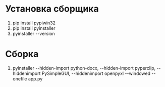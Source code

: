 # Установка сборщика

1. pip install pypiwin32
1. pip install pyinstaller
1. pyinstaller --version

# Сборка

1. pyinstaller --hidden-import python-docx, --hidden-import pyperclip, --hiddenimport PySimpleGUI, --hiddenimport openpyxl --windowed --onefile app.py
